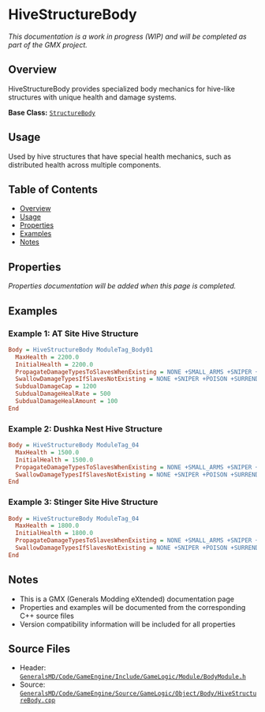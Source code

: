 # HiveStructureBody

*This documentation is a work in progress (WIP) and will be completed as part of the GMX project.*

## Overview

HiveStructureBody provides specialized body mechanics for hive-like structures with unique health and damage systems.

**Base Class:** [`StructureBody`](../../GeneralsMD/Code/GameEngine/Include/GameLogic/Module/StructureBody.h)

## Usage

Used by hive structures that have special health mechanics, such as distributed health across multiple components.

## Table of Contents

- [Overview](#overview)
- [Usage](#usage)
- [Properties](#properties)
- [Examples](#examples)
- [Notes](#notes)

## Properties

*Properties documentation will be added when this page is completed.*

## Examples

### Example 1: AT Site Hive Structure
```ini
Body = HiveStructureBody ModuleTag_Body01
  MaxHealth = 2200.0
  InitialHealth = 2200.0
  PropagateDamageTypesToSlavesWhenExisting = NONE +SMALL_ARMS +SNIPER +POISON +RADIATION +SURRENDER +MICROWAVE
  SwallowDamageTypesIfSlavesNotExisting = NONE +SNIPER +POISON +SURRENDER
  SubdualDamageCap = 1200
  SubdualDamageHealRate = 500
  SubdualDamageHealAmount = 100
End
```

### Example 2: Dushka Nest Hive Structure
```ini
Body = HiveStructureBody ModuleTag_04
  MaxHealth = 1500.0
  InitialHealth = 1500.0
  PropagateDamageTypesToSlavesWhenExisting = NONE +SMALL_ARMS +SNIPER +POISON +RADIATION +SURRENDER +MICROWAVE
  SwallowDamageTypesIfSlavesNotExisting = NONE +SNIPER +POISON +SURRENDER
End
```

### Example 3: Stinger Site Hive Structure
```ini
Body = HiveStructureBody ModuleTag_04
  MaxHealth = 1800.0
  InitialHealth = 1800.0
  PropagateDamageTypesToSlavesWhenExisting = NONE +SMALL_ARMS +SNIPER +POISON +RADIATION +SURRENDER +MICROWAVE
  SwallowDamageTypesIfSlavesNotExisting = NONE +SNIPER +POISON +SURRENDER
End
```

## Notes

- This is a GMX (Generals Modding eXtended) documentation page
- Properties and examples will be documented from the corresponding C++ source files
- Version compatibility information will be included for all properties

## Source Files

- Header: [`GeneralsMD/Code/GameEngine/Include/GameLogic/Module/BodyModule.h`](../../GeneralsMD/Code/GameEngine/Include/GameLogic/Module/BodyModule.h)
- Source: [`GeneralsMD/Code/GameEngine/Source/GameLogic/Object/Body/HiveStructureBody.cpp`](../../GeneralsMD/Code/GameEngine/Source/GameLogic/Object/Body/HiveStructureBody.cpp)
